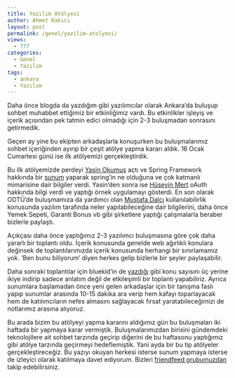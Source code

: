 ```yaml
---
title: Yazılım Atölyesi
author: Ahmet Kakıcı
layout: post
permalink: /genel/yazilim-atolyesi/
views:
  - 777
categories:
  - Genel
  - Yazılım
tags:
  - ankara
  - Yazılım
---
```

Daha önce blogda da yazdığım gibi yazılımcılar olarak Ankara&#8217;da buluşup sohbet muhabbet ettiğimiz bir etkinliğimiz vardı. Bu etkinlikler işleyiş ve içerik açısından pek tatmin edici olmadığı için 2-3 buluşmadan sonrasını getirmedik.

Geçen ay yine bu ekipten arkadaşlarla konuşurken bu buluşmalarımız sohbet içeriğinden ayırıp bir çeşit atölye yapma kararı aldık. 16 Ocak Cumartesi günü ise ilk atölyemizi gerçekleştirdik. <!--more-->

Bu ilk atölyemizde perdeyi [Yasin Okumuş][1] açtı ve Spring Framework hakkında bir [sunum][2] yaparak spring&#8217;in ne olduğuna ve çok katmanlı mimarisine dair bilgiler verdi. Yasin&#8217;den sonra ise [Hüseyin Mert][3] oAuth hakkında bilgi verdi ve yaptığı örnek uygulamayı gösterdi. En son olarak ODTÜ&#8217;de buluşmamıza da yardımcı olan [Mustafa Dalcı][4] kullanılabilirlik konusunda yazılım tarafında neler yapılabileceğine dair bilgilerini, daha önce Yemek Sepeti, Garanti Bonus vb gibi şirketlere yaptığı çalışmalarla beraber bizlerle paylaştı.

Açıkçası daha önce yaptığımız 2-3 yazılımcı buluşmasına göre çok daha yararlı bir toplantı oldu. İçerik konusunda genelde web ağırlıklı konulara değinsek de toplantılarımızda içerik konusunda herhangi bir sınırlamamız yok. &#8216;Ben bunu biliyorum&#8217; diyen herkes gelip bizlerle bir şeyler paylaşabilir.

Daha sonraki toplantılar için bluekid&#8217;in de [yazdığı][5] gibi konu sayısını üç yerine ikiye indirip sadece anlatım değil de etkileşimli bir toplantı yapabiliriz. Ayrıca sunumlara başlamadan önce yeni gelen arkadaşlar için bir tanışma faslı yapıp sunumlar arasında 10-15 dakika ara verip hem kafayı toparlayacak hem de katılımcıların nefes almasını sağlayacak fırsat yaratabileceğimizi de notlarımız arasına alıyoruz.

Bu arada bizim bu atölyeyi yapma kararını aldığımız gün bu buluşmaları iki haftada bir yapmaya karar vermiştik. Buluşmalarımızdan birisini gündemdeki teknolojilere ait sohbet tarzında geçirip diğerini de bu haftasonu yaptığımız gibi atölye tarzında geçirmeyi hedeflemiştik. Yani ayda bir bu tip atölyeler gerçekleştireceğiz. Bu yazıyı okuyan herkesi isterse sunum yapmaya isterse de izleyici olarak katılmaya davet ediyorum. Bizleri [friendfeed grubumuzdan][6] takip edebilirsiniz.

 [1]: http://hosaf.org/ "Blog"
 [2]: http://hosaf.org/spring-sunum
 [3]: http://www.hmert.com/
 [4]: http://www.userspots.com/
 [5]: http://derindelimavi.blogspot.com/2010/01/ankara-yazlmclar-workshopu-1.html
 [6]: http://friendfeed.com/ankara-yazilimcilar